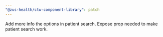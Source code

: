 ```yaml
---
"@zus-health/ctw-component-library": patch
---
```


Add more info the options in patient search. Expose prop needed to make patient search work.
